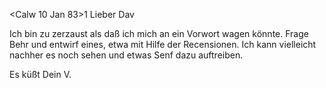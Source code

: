  <Calw 10 Jan 83>1
Lieber Dav

Ich bin zu zerzaust als daß ich mich an ein Vorwort wagen könnte. Frage Behr und entwirf eines, etwa mit Hilfe der Recensionen. Ich kann vielleicht nachher es noch sehen und etwas Senf dazu auftreiben.

 Es küßt Dein V.
